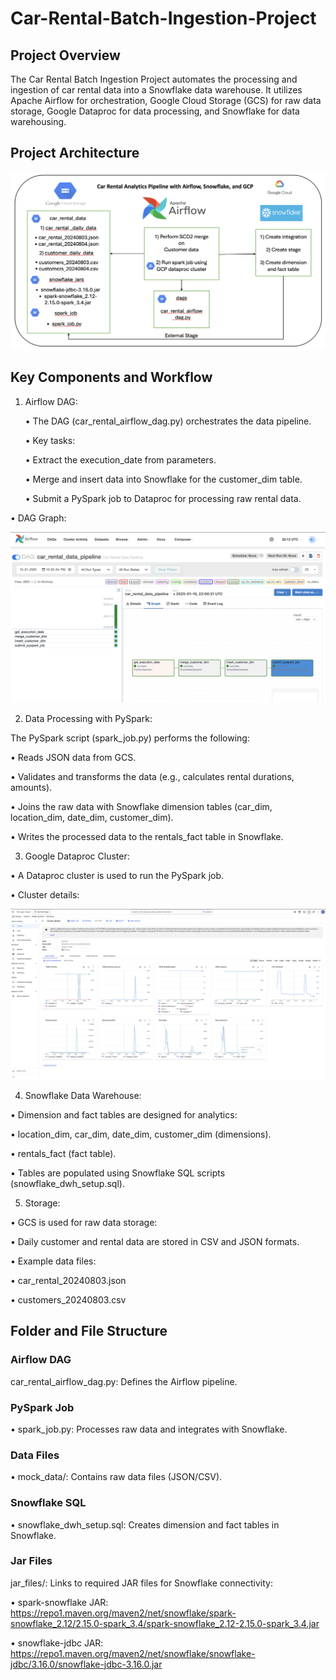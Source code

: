 # Car-Rental-Batch-Ingestion-Project

## Project Overview

The Car Rental Batch Ingestion Project automates the processing and ingestion of car rental data into a Snowflake data warehouse. It utilizes Apache Airflow for orchestration, Google Cloud Storage (GCS) for raw data storage, Google Dataproc for data processing, and Snowflake for data warehousing.

## Project Architecture
![Architecture Overview](https://github.com/Kaushik-Puttaswamy/Car-Rental-Analytics-Pipeline-with-Airflow-Snowflake-and-GCP/blob/main/Architecture%20Overview.png)

## Key Components and Workflow

1. Airflow DAG:
   
	• The DAG (car_rental_airflow_dag.py) orchestrates the data pipeline.

	•	Key tasks:

	  •	Extract the execution_date from parameters.
   
	  •	Merge and insert data into Snowflake for the customer_dim table.
   
	  •	Submit a PySpark job to Dataproc for processing raw rental data.
   
  •	DAG Graph:
  
![Airflow_dag_graph.png](https://github.com/Kaushik-Puttaswamy/Car-Rental-Analytics-Pipeline-with-Airflow-Snowflake-and-GCP/blob/main/Airflow_dag_graph.png)

2. Data Processing with PySpark:
   
The PySpark script (spark_job.py) performs the following:

• Reads JSON data from GCS.

• Validates and transforms the data (e.g., calculates rental durations, amounts).

• Joins the raw data with Snowflake dimension tables (car_dim, location_dim, date_dim, customer_dim).

• Writes the processed data to the rentals_fact table in Snowflake.

3. Google Dataproc Cluster:

• A Dataproc cluster is used to run the PySpark job.

• Cluster details:

![Dataproc_cluster_details](https://github.com/Kaushik-Puttaswamy/Car-Rental-Analytics-Pipeline-with-Airflow-Snowflake-and-GCP/blob/main/Dataproc_cluster_details.png)

4. Snowflake Data Warehouse:
   
• Dimension and fact tables are designed for analytics:

   • location_dim, car_dim, date_dim, customer_dim (dimensions).

   • rentals_fact (fact table).

• Tables are populated using Snowflake SQL scripts (snowflake_dwh_setup.sql).

5. Storage:
   
 • GCS is used for raw data storage:
 
   • Daily customer and rental data are stored in CSV and JSON formats.
    
 • Example data files:
 
   • car_rental_20240803.json
   
   • customers_20240803.csv

## Folder and File Structure

### Airflow DAG

car_rental_airflow_dag.py: Defines the Airflow pipeline.

### PySpark Job

 •  spark_job.py: Processes raw data and integrates with Snowflake.

### Data Files

 •  mock_data/: Contains raw data files (JSON/CSV).

### Snowflake SQL

 •  snowflake_dwh_setup.sql: Creates dimension and fact tables in Snowflake.

### Jar Files

jar_files/: Links to required JAR files for Snowflake connectivity:

 •  spark-snowflake JAR: https://repo1.maven.org/maven2/net/snowflake/spark-snowflake_2.12/2.15.0-spark_3.4/spark-snowflake_2.12-2.15.0-spark_3.4.jar

 •  snowflake-jdbc JAR: https://repo1.maven.org/maven2/net/snowflake/snowflake-jdbc/3.16.0/snowflake-jdbc-3.16.0.jar
